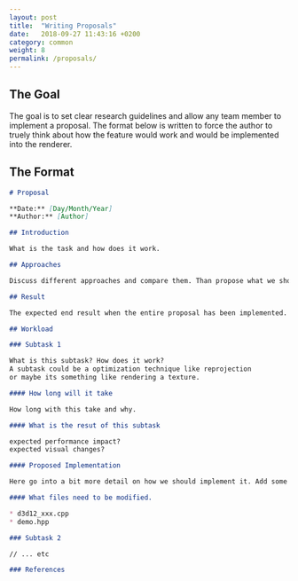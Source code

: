 ```yaml
---
layout: post
title:  "Writing Proposals"
date:   2018-09-27 11:43:16 +0200
category: common
weight: 8
permalink: /proposals/
---
```


## The Goal

The goal is to set clear research guidelines and allow any team member to implement a proposal. The format below is written to force the author to truely think about how the feature would work and would be implemented into the renderer.

## The Format

```markdown
# Proposal

**Date:** [Day/Month/Year]
**Author:** [Author]

## Introduction

What is the task and how does it work.

## Approaches

Discuss different approaches and compare them. Than propose what we should do.

## Result

The expected end result when the entire proposal has been implemented.

## Workload

### Subtask 1

What is this subtask? How does it work?
A subtask could be a optimization technique like reprojection
or maybe its something like rendering a texture.

#### How long will it take

How long with this take and why.

#### What is the resut of this subtask

expected performance impact?
expected visual changes?

#### Proposed Implementation

Here go into a bit more detail on how we should implement it. Add some code snippets and some pseudo code for example.

#### What files need to be modified.

* d3d12_xxx.cpp
* demo.hpp

### Subtask 2

// ... etc

### References
```
